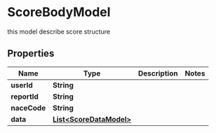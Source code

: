 

# ScoreBodyModel

this model describe score structure

## Properties

| Name | Type | Description | Notes |
|------------ | ------------- | ------------- | -------------|
|**userId** | **String** |  |  |
|**reportId** | **String** |  |  |
|**naceCode** | **String** |  |  |
|**data** | [**List&lt;ScoreDataModel&gt;**](ScoreDataModel.md) |  |  |



